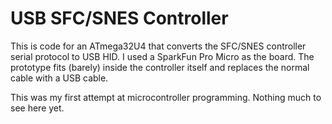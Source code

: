 # USB SFC/SNES Controller

This is code for an ATmega32U4 that converts the SFC/SNES controller
serial protocol to USB HID.  I used a SparkFun Pro Micro as the board.
The prototype fits (barely) inside the controller itself and replaces
the normal cable with a USB cable.

This was my first attempt at microcontroller programming.  Nothing
much to see here yet.
